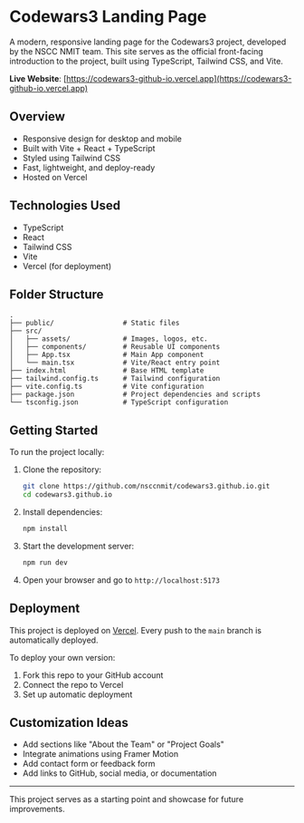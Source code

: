 # Codewars3 Landing Page

A modern, responsive landing page for the Codewars3 project, developed by the NSCC NMIT team. This site serves as the official front-facing introduction to the project, built using TypeScript, Tailwind CSS, and Vite.

**Live Website**: [https://codewars3-github-io.vercel.app](https://codewars3-github-io.vercel.app)  


## Overview

- Responsive design for desktop and mobile
- Built with Vite + React + TypeScript
- Styled using Tailwind CSS
- Fast, lightweight, and deploy-ready
- Hosted on Vercel

## Technologies Used

- TypeScript
- React
- Tailwind CSS
- Vite
- Vercel (for deployment)

## Folder Structure

```
.
├── public/                 # Static files
├── src/
│   ├── assets/             # Images, logos, etc.
│   ├── components/         # Reusable UI components
│   ├── App.tsx             # Main App component
│   └── main.tsx            # Vite/React entry point
├── index.html              # Base HTML template
├── tailwind.config.ts      # Tailwind configuration
├── vite.config.ts          # Vite configuration
├── package.json            # Project dependencies and scripts
└── tsconfig.json           # TypeScript configuration
```

## Getting Started

To run the project locally:

1. Clone the repository:
   ```bash
   git clone https://github.com/nsccnmit/codewars3.github.io.git
   cd codewars3.github.io
   ```

2. Install dependencies:
   ```bash
   npm install
   ```

3. Start the development server:
   ```bash
   npm run dev
   ```

4. Open your browser and go to `http://localhost:5173`

## Deployment

This project is deployed on [Vercel](https://vercel.com). Every push to the `main` branch is automatically deployed.

To deploy your own version:

1. Fork this repo to your GitHub account
2. Connect the repo to Vercel
3. Set up automatic deployment

## Customization Ideas

- Add sections like "About the Team" or "Project Goals"
- Integrate animations using Framer Motion
- Add contact form or feedback form
- Add links to GitHub, social media, or documentation

---

This project serves as a starting point and showcase for future improvements. 
